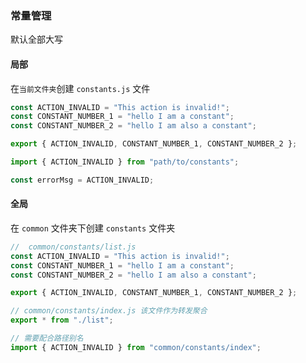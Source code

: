 ### 常量管理

默认全部大写

#### 局部

在`当前文件夹`创建 `constants.js` 文件

```js
const ACTION_INVALID = "This action is invalid!";
const CONSTANT_NUMBER_1 = "hello I am a constant";
const CONSTANT_NUMBER_2 = "hello I am also a constant";

export { ACTION_INVALID, CONSTANT_NUMBER_1, CONSTANT_NUMBER_2 };
```

```js
import { ACTION_INVALID } from "path/to/constants";

const errorMsg = ACTION_INVALID;
```

#### 全局

在 `common` 文件夹下创建 `constants` 文件夹

```js
//  common/constants/list.js
const ACTION_INVALID = "This action is invalid!";
const CONSTANT_NUMBER_1 = "hello I am a constant";
const CONSTANT_NUMBER_2 = "hello I am also a constant";

export { ACTION_INVALID, CONSTANT_NUMBER_1, CONSTANT_NUMBER_2 };
```

```js
// common/constants/index.js 该文件作为转发聚合
export * from "./list";
```

```js
// 需要配合路径别名
import { ACTION_INVALID } from "common/constants/index"; 
```
